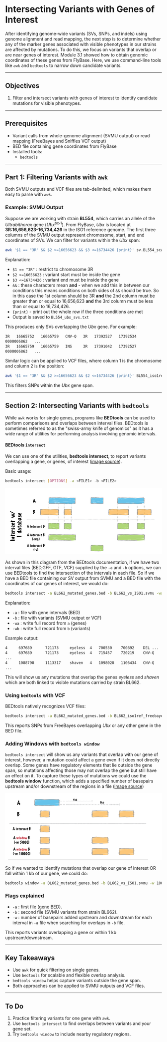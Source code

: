 # Intersecting Variants with Genes of Interest

After identifying genome-wide variants (SVs, SNPs, and indels) using genome alignment and read mapping, the next step is to determine whether any of the marker genes associated with visible phenotypes in our strains are affected by mutations. To do this, we focus on variants that overlap or are near genes of interest. Module 3.1 showed how to obtain genomic coordinates of these genes from FlyBase. Here, we use command-line tools like `awk` and `bedtools` to narrow down candidate variants.

---

## Objectives
1. Filter and intersect variants with genes of interest to identify candidate mutations for visible phenotypes.

---

## Prerequisites
- Variant calls from whole-genome alignment (SVMU output) or read mapping (FreeBayes and Sniffles VCF output)
- BED file containing gene coordinates from FlyBase
- Installed tools:  
  - `bedtools`

---

## Part 1: Filtering Variants with `awk`

Both SVMU outputs and VCF files are tab-delimited, which makes them easy to parse with `awk`.

### Example: SVMU Output
Suppose we are working with strain **BL554**, which carries an allele of the *Ultrabithorax* gene (*Ubx*<sup>bx-1</sup>). From FlyBase, *Ubx* is located at **3R:16,656,623–16,734,426** in the ISO1 reference genome. The first three columns of the SVMU output represent chromosome, start, and end coordinates of SVs. We can filter for variants within the *Ubx* span:

```bash
awk '$1 == "3R" && $2 >=16656623 && $3 <=16734426 {print}' sv.BL554_scaffs_iso1ref.txt > BL554_ubx_svs.txt
```

Explanation:
- `$1 == "3R"` : restrict to chromosome 3R
- `$2 >=16656623` : variant start must be inside the gene
- `$3 <=16734426` : variant end must be inside the gene
- `&&` : these characters mean **and** - when we add this in between our conditions this means conditions on both sides of `&&` should be true. So in this case the 1st column should be 3R **and** the 2nd column must be greater than or equal to 16,656,623 **and** the 3rd column must be less than or equal to 16,734,426.
- `{print}` - print out the whole row if the three conditions are met
- Output is saved to `BL554_ubx_svs.txt`

This produces only SVs overlapping the *Ubx* gene. For example:

```
3R   16665752   16665759   CNV-Q   3R   17392527   17392534   0000006862   ...
3R   16665759   16665759   INS     3R   17391042   17392527   0000006863   ...
```

Similar logic can be applied to VCF files, where column 1 is the chromosome and column 2 is the position:

```bash
awk '$1 == "3R" && $2 >=16656623 && $2 <=16734426 {print}' BL554_iso1ref_freebayes.vcf > BL554_ubx_snps.txt
```

This filters SNPs within the *Ubx* gene span.

---

## Section 2: Intersecting Variants with `bedtools`

While `awk` works for single genes, programs like **BEDtools** can be used to perform comparisons and overlaps between interval files. BEDtools is sometimes referred to as the "swiss-army knife of genomics" as it has a wide range of utilities for performing analysis involving genomic intervals.

#### BEDtools `intersect`

We can use one of the utilities, **bedtools intersect**, to report variants overlapping a gene, or genes, of interest ([image source](https://bedtools.readthedocs.io/en/latest/content/tools/intersect.html)).

Basic usage:

```bash
bedtools intersect [OPTIONS] -a <FILE1> -b <FILE2> 
```

![BEDtools_intersect](../images/Bedtools_intersect.png)


As shown in this diagram from the BEDtools documentation, if we have two interval files (BED,GFF, GTF, VCF) supplied by the `-a` and `-b` options, we can use BEDtools to find the intersection of the intervals in each file. So if we have a BED file containing our SV output from SVMU and a BED file with the coordinates of our genes of interest, we would do:

```bash
bedtools intersect -a BL662_mutated_genes.bed -b BL662_vs_ISO1.svmu -wa -wb > BL662_mutated_genes_SVMU_overlap.txt
```

Explanation:
- `-a` : file with gene intervals (BED)
- `-b` : file with variants (SVMU output or VCF)
- `-wa` : write full record from `a` (genes)
- `-wb` : write full record from `b` (variants)

Example output:
```
4     697689      721173     eyeless  4   700530    700892    DEL ...
4     697689      721173     eyeless  4   715457    720219    CNV-Q ...
4     1088798     1113317    shaven   4   1098028   1106434   CNV-Q ...
```
This will show us any mutations that overlap the genes *eyeless* and *shaven* which are both linked to visible mutations carried by strain BL662.


### Using `bedtools` with VCF
BEDtools natively recognizes VCF files:
```bash
bedtools intersect -a BL662_mutated_genes.bed -b BL662_iso1ref_freebayes.vcf -wa -wb > BL662_mutated_genes_freebayes_overlap.txt
```
This reports SNPs from FreeBayes overlapping *Ubx* or any other gene in the BED file.

### Adding Windows with `bedtools window`

`bedtools intersect` will show us any variants that overlap with our gene of interest, however, a mutation could affect a gene even if it does not directly overlap. Some genes have regulatory elements that lie outside the gene span, so mutations affecting those may not overlap the gene but still have an effect on it. To capture these types of mutations we could use the **bedtools window** function, which adds a specified number of basepairs upstream and/or downstream of the regions in a file ([image source](https://bedtools.readthedocs.io/en/latest/content/tools/window.html))


![BEDtools_window](../images/BEDtools_window.png)

So if we wanted to identify mutations that overlap our gene of interest OR fall within 1 kb of our gene, we could do:

```bash
bedtools window -a BL662_mutated_genes.bed -b BL662_vs_ISO1.svmu -w 1000  > BL662_sv_gene_overlaps_1kbwindow.txt

```
### Flags explained
- `-a` : first file (gene BED).  
- `-b` : second file (SVMU variants from strain BL662). 
- `-w` : number of basepairs added upstream and downstream for each interval in `-a` file when searching for overlaps in `-b` file.  


This reports variants overlapping a gene or within 1 kb upstream/downstream.

---

## Key Takeaways
- Use `awk` for quick filtering on single genes.
- Use `bedtools` for scalable and flexible overlap analysis.
- `bedtools window` helps capture variants outside the gene span.
- Both approaches can be applied to SVMU outputs and VCF files.

---

## To Do
1. Practice filtering variants for one gene with `awk`.
2. Use `bedtools intersect` to find overlaps between variants and your gene set.
3. Try `bedtools window` to include nearby regulatory regions.

